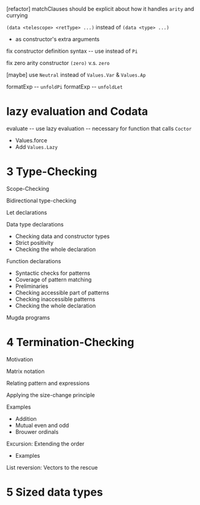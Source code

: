 [refactor] matchClauses should be explicit about how it handles `arity` and currying

`(data <telescope> <retType> ...)` instead of `(data <type> ...)`

- <telescope> as constructor's extra arguments

fix constructor definition syntax -- use <telescope> instead of `Pi`

fix zero arity constructor `(zero)` v.s. `zero`

[maybe] use `Neutral` instead of `Values.Var` & `Values.Ap`

formatExp -- `unfoldPi`
formatExp -- `unfoldLet`

# lazy evaluation and Codata

evaluate -- use lazy evaluation -- necessary for function that calls `Coctor`

- Values.force
- Add `Values.Lazy`

# 3 Type-Checking

Scope-Checking

Bidirectional type-checking

Let declarations

Data type declarations

- Checking data and constructor types
- Strict positivity
- Checking the whole declaration

Function declarations

- Syntactic checks for patterns
- Coverage of pattern matching
- Preliminaries
- Checking accessible part of patterns
- Checking inaccessible patterns
- Checking the whole declaration

Mugda programs

# 4 Termination-Checking

Motivation

Matrix notation

Relating pattern and expressions

Applying the size-change principle

Examples

- Addition
- Mutual even and odd
- Brouwer ordinals

Excursion: Extending the order

- Examples

List reversion: Vectors to the rescue

# 5 Sized data types
